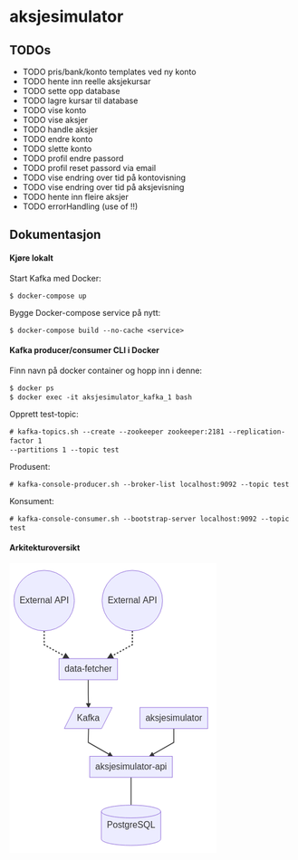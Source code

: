 # aksjesimulator

## TODOs


- TODO pris/bank/konto templates ved ny konto
- TODO hente inn reelle aksjekursar
- TODO sette opp database
- TODO lagre kursar til database
- TODO vise konto
- TODO vise aksjer
- TODO handle aksjer
- TODO endre konto
- TODO slette konto
- TODO profil endre passord
- TODO profil reset passord via email
- TODO vise endring over tid på kontovisning
- TODO vise endring over tid på aksjevisning
- TODO hente inn fleire aksjer
- TODO errorHandling (use of !!)
 

## Dokumentasjon

#### Kjøre lokalt

Start Kafka med Docker:
```
$ docker-compose up
```

Bygge Docker-compose service på nytt:
```
$ docker-compose build --no-cache <service>
```

#### Kafka producer/consumer CLI i Docker
Finn navn på docker container og hopp inn i denne:
```
$ docker ps
$ docker exec -it aksjesimulator_kafka_1 bash
```
Opprett test-topic:
```
# kafka-topics.sh --create --zookeeper zookeeper:2181 --replication-factor 1
--partitions 1 --topic test
```
Produsent:
```
# kafka-console-producer.sh --broker-list localhost:9092 --topic test
```
Konsument:
```
# kafka-console-consumer.sh --bootstrap-server localhost:9092 --topic test
```

#### Arkitekturoversikt
![Bilde oversikt](./docs/docs/overview.png)